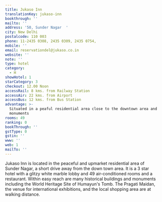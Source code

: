 ```yaml
---
title: Jukaso Inn
translationKey: jukaso-inn
bookthrough: ''
mailto: ''
address: '50, Sunder Nagar  '
city: New Delhi
postalcode: 110 003
phone: 11-2435 0308, 2435 0309, 2435 0754,
mobile: ''
email: reservationdel@jukaso.co.in
website: ''
note: ''
type: hotel
category:
  - H
showHotel: 1
starCategory: 3
checkout: 12.00 Noon
accessRail: 8 kms. from Railway Station
accessAir: 22 kms. from Airport
accessBus: 12 kms. from Bus Station
advantage: >-
  Situated in a peaful residential area close to the downtown area and important
  monuments
rooms: 49
ranking: 0
bookThrough: ''
gstType: 0
gstin: ''
www: ''
web: 1
mailTo: ''
---
```







Jukaso Inn is located in the peaceful and upmarket residential area of Sunder Nagar, a short drive away from the down town area. It is a 3 star hotel with a glitzy white marble lobby and 49 air-conditioned rooms and a restaurant. Within easy reach are many historical buildings and monuments including the World Heritage Site of Humayun's Tomb. The Pragati Maidan, the venue for international exhibitions, and the local shopping area are at walking distance.